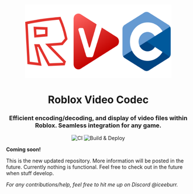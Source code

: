 <div align='center'>
    <img src="./assets/images/RVC Logo.svg" alt="RVC Logo" width="400" height="200">
    <h1>Roblox Video Codec</h1>
    <h3>Efficient encoding/decoding, and display of video files within Roblox. Seamless integration for any game.</h3>
    <img src="https://github.com/iceeburr/roblox-video-codec/actions/workflows/ci.yaml/badge.svg"  alt="CI">
    <img src="https://github.com/iceeburr/roblox-video-codec/actions/workflows/release.yaml/badge.svg" alt="Build & Deploy">
</div>

**Coming soon!**

This is the new updated repository. More information will be posted in the future. Currently nothing is functional. Feel free to check out in the future when stuff develop.

_For any contributions/help, feel free to hit me up on Discord @iceeburr._

